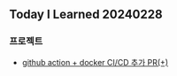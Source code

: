 Today I Learned 20240228
---

### 프로젝트

- [github action + docker CI/CD 추가 PR(+)](https://github.com/f-lab-edu/king-of-settlement/pull/2)



